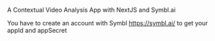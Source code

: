 A Contextual Video Analysis App with NextJS and Symbl.ai

You have to create an account with Symbl https://symbl.ai/ to get your appId and appSecret
